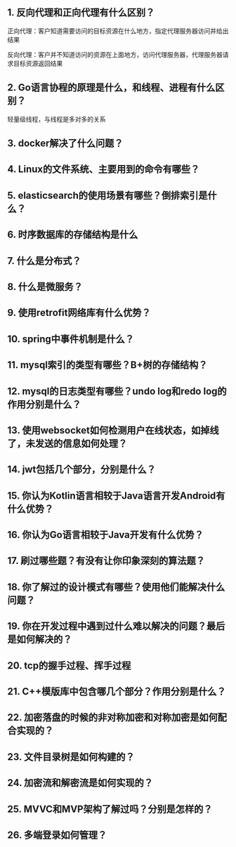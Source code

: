 ## 1. 反向代理和正向代理有什么区别？

正向代理：客户知道需要访问的目标资源在什么地方，指定代理服务器访问并给出结果

反向代理：客户并不知道访问的资源在上面地方，访问代理服务器，代理服务器请求目标资源返回结果

## 2. Go语言协程的原理是什么，和线程、进程有什么区别？

轻量级线程，与线程是多对多的关系

## 3. docker解决了什么问题？

## 4. Linux的文件系统、主要用到的命令有哪些？

## 5. elasticsearch的使用场景有哪些？倒排索引是什么？

## 6. 时序数据库的存储结构是什么

## 7. 什么是分布式？

## 8. 什么是微服务？

## 9.  使用retrofit网络库有什么优势？

## 10. spring中事件机制是什么？

## 11. mysql索引的类型有哪些？B+树的存储结构？

## 12. mysql的日志类型有哪些？undo log和redo log的作用分别是什么？

## 13. 使用websocket如何检测用户在线状态，如掉线了，未发送的信息如何处理？

## 14. jwt包括几个部分，分别是什么？

## 15. 你认为Kotlin语言相较于Java语言开发Android有什么优势？

## 16. 你认为Go语言相较于Java开发有什么优势？

## 17. 刷过哪些题？有没有让你印象深刻的算法题？

## 18. 你了解过的设计模式有哪些？使用他们能解决什么问题？

## 19. 你在开发过程中遇到过什么难以解决的问题？最后是如何解决的？

## 20. tcp的握手过程、挥手过程

## 21. C++模版库中包含哪几个部分？作用分别是什么？

## 22. 加密落盘的时候的非对称加密和对称加密是如何配合实现的？

## 23. 文件目录树是如何构建的？

## 24. 加密流和解密流是如何实现的？

## 25. MVVC和MVP架构了解过吗？分别是怎样的？

## 26. 多端登录如何管理？
